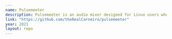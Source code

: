```yaml
---
name: Pulsemeeter
description: Pulsemeeter is an audio mixer designed for Linux users who need to manage audio setups efficiently. It offers a range of functionalities, including the creation of virtual audio devices and seamless routing of audio signals. Whether you're a musician, podcaster, or simply someone who values precise control over audio configurations, Pulsemeeter provides the tools necessary to optimize sound setups on the Linux platform.
link: "https://github.com/theRealCarneiro/pulsemeeter"
year: 2021
layout: repo
---
```

